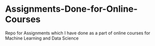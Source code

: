 # Assignments-Done-for-Online-Courses
Repo for Assignments which I have done as a part of online courses for Machine Learning and Data Science
